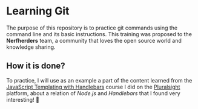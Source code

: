 # Learning Git
The purpose of this repository is to practice git commands using the command line and its basic instructions.
This training was proposed to the **Nerfherders** team, a community that loves the open source world and knowledge sharing.

## How it is done?
To practice, I will use as an example a part of the content learned from the [JavaScript Templating with Handlebars](https://app.pluralsight.com/library/courses/handlebars-javascript-templating) course I did on the [Pluralsight](https://www.pluralsight.com/) platform, about a relation of _Node.js_ and _Handlebars_ that I found very interesting! :tada:
